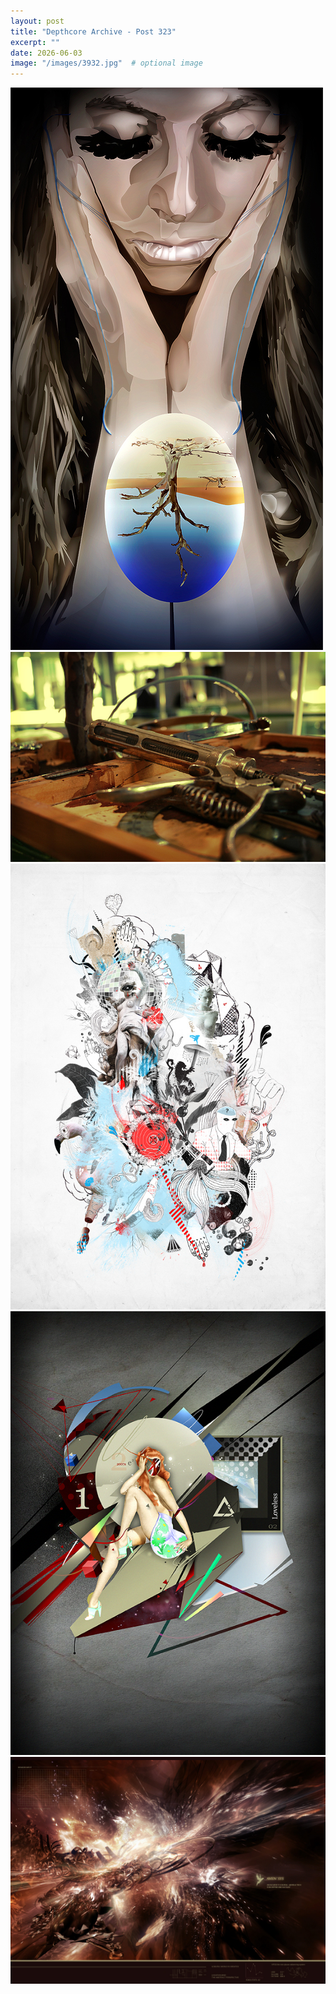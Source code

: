 ```yaml
---
layout: post
title: "Depthcore Archive - Post 323"
excerpt: ""
date: 2026-06-03
image: "/images/3932.jpg"  # optional image
---
```


<img src="/images/3932.jpg">
<img src="/images/3936.jpg" alt="3936.jpg"/>
<img src="/images/3937.jpg" alt="3937.jpg"/>
<img src="/images/3938.jpg" alt="3938.jpg"/>
<img src="/images/394.jpg" alt="394.jpg"/>
